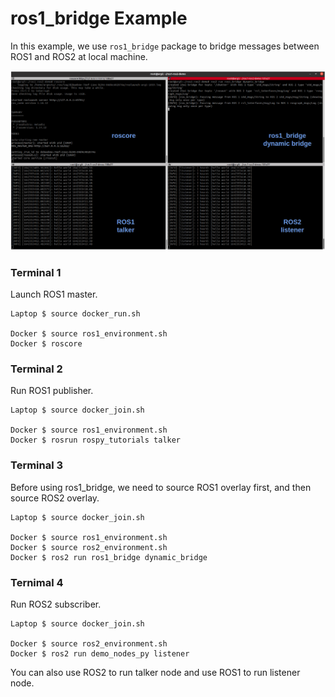 # ros1_bridge Example
In this example, we use `ros1_bridge` package to bridge messages between ROS1 and ROS2 at local machine.

![ros-bridge](pictures/ros-bridge.png)

### Terminal 1
Launch ROS1 master.
```
Laptop $ source docker_run.sh

Docker $ source ros1_environment.sh
Docker $ roscore
```

### Terminal 2
Run ROS1 publisher.
```
Laptop $ source docker_join.sh

Docker $ source ros1_environment.sh
Docker $ rosrun rospy_tutorials talker
```

### Terminal 3
Before using ros1_bridge, we need to source ROS1 overlay first, and then source ROS2 overlay.
```
Laptop $ source docker_join.sh

Docker $ source ros1_environment.sh
Docker $ source ros2_environment.sh
Docker $ ros2 run ros1_bridge dynamic_bridge
```

### Ternimal 4
Run ROS2 subscriber.
```
Laptop $ source docker_join.sh

Docker $ source ros2_environment.sh
Docker $ ros2 run demo_nodes_py listener
```

You can also use ROS2 to run talker node and use ROS1 to run listener node.